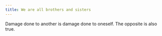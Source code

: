 ```yaml
---
title: We are all brothers and sisters
---
```


Damage done to another is damage done to oneself. The opposite is also true.
